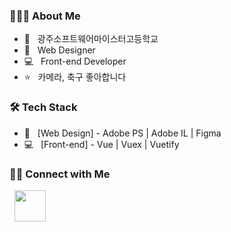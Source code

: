 <h3> 👨🏻‍💻  About Me </h3>

- 🏫 &nbsp; 광주소프트웨어마이스터고등학교
- :art: &nbsp; Web Designer
- 💻 &nbsp; Front-end Developer
- ⭐️ &nbsp; 카메라, 축구 좋아합니다


<h3>🛠  Tech Stack</h3>

- :art: &nbsp; [Web Design] - Adobe PS | Adobe IL | Figma 
- 💻 &nbsp; [Front-end] - Vue | Vuex | Vuetify



<h3> 🤝🏻  Connect with Me </h3>

&nbsp; <a href="https://www.instagram.com/rhnrmrme/" target="_blank" rel="noopener noreferrer"><img src="https://img.icons8.com/plasticine/100/000000/instagram-new.png" width="50" /></a>  

